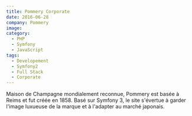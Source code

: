 ```yaml
---
title: Pommery Corporate
date: 2016-06-28
company: Pommery
image:
category:
  - PHP
  - Symfony
  - JavaScript
tags:
  - Developement
  - Symfony2
  - Full Stack
  - Corporate
---
```


Maison de Champagne mondialement reconnue, Pommery est basée à Reims et fut créée en 1858. Basé sur Symfony 3, le site s'évertue à garder l'image luxueuse de la marque et à l'adapter au marché japonais.
